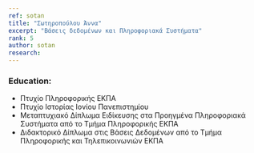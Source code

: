 ```yaml
---
ref: sotan
title: "Σωτηροπούλου Άννα"
excerpt: "Βάσεις δεδομένων και Πληροφοριακά Συστήματα"
rank: 5
author: sotan
research:
---
```


### Education:
- Πτυχίο Πληροφορικής ΕΚΠΑ
- Πτυχίο Ιστορίας Ιονίου Πανεπιστημίου
- Μεταπτυχιακό Δίπλωμα Ειδίκευσης στα Προηγμένα Πληροφοριακά Συστήματα από το Τμήμα Πληροφορικής ΕΚΠΑ
- Διδακτορικό Δίπλωμα στις Βάσεις Δεδομένων από το Τμήμα Πληροφορικής και Τηλεπικοινωνιών ΕΚΠΑ

